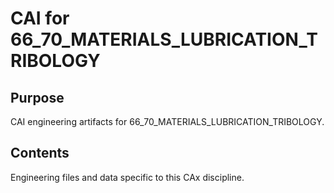 # CAI for 66_70_MATERIALS_LUBRICATION_TRIBOLOGY

## Purpose
CAI engineering artifacts for 66_70_MATERIALS_LUBRICATION_TRIBOLOGY.

## Contents
Engineering files and data specific to this CAx discipline.
